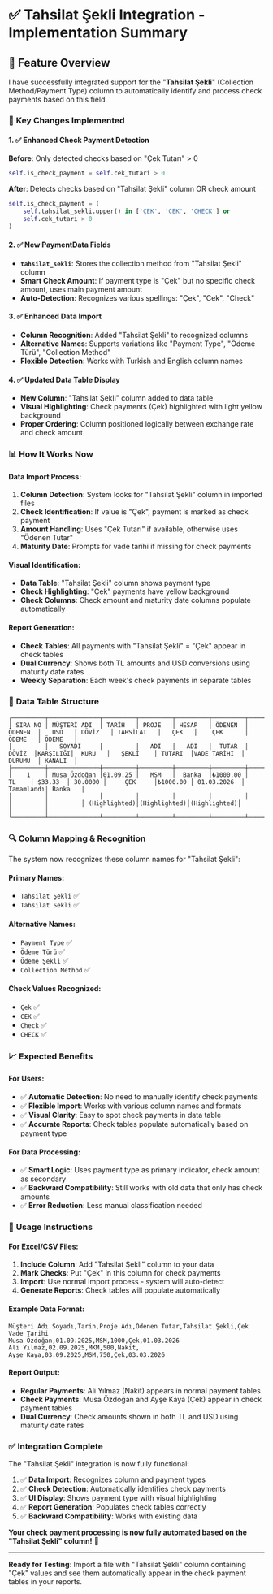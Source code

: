 # ✅ Tahsilat Şekli Integration - Implementation Summary

## 🎯 **Feature Overview**

I have successfully integrated support for the "**Tahsilat Şekli**" (Collection Method/Payment Type) column to automatically identify and process check payments based on this field.

### 🔧 **Key Changes Implemented**

#### **1. ✅ Enhanced Check Payment Detection**

**Before**: Only detected checks based on "Çek Tutarı" > 0
```python
self.is_check_payment = self.cek_tutari > 0
```

**After**: Detects checks based on "Tahsilat Şekli" column OR check amount
```python
self.is_check_payment = (
    self.tahsilat_sekli.upper() in ['ÇEK', 'CEK', 'CHECK'] or 
    self.cek_tutari > 0
)
```

#### **2. ✅ New PaymentData Fields**
- **`tahsilat_sekli`**: Stores the collection method from "Tahsilat Şekli" column
- **Smart Check Amount**: If payment type is "Çek" but no specific check amount, uses main payment amount
- **Auto-Detection**: Recognizes various spellings: "Çek", "Cek", "Check"

#### **3. ✅ Enhanced Data Import**
- **Column Recognition**: Added "Tahsilat Şekli" to recognized columns
- **Alternative Names**: Supports variations like "Payment Type", "Ödeme Türü", "Collection Method"
- **Flexible Detection**: Works with Turkish and English column names

#### **4. ✅ Updated Data Table Display**
- **New Column**: "Tahsilat Şekli" column added to data table
- **Visual Highlighting**: Check payments (Çek) highlighted with light yellow background
- **Proper Ordering**: Column positioned logically between exchange rate and check amount

### 📊 **How It Works Now**

#### **Data Import Process**:
1. **Column Detection**: System looks for "Tahsilat Şekli" column in imported files
2. **Check Identification**: If value is "Çek", payment is marked as check payment
3. **Amount Handling**: Uses "Çek Tutarı" if available, otherwise uses "Ödenen Tutar"
4. **Maturity Date**: Prompts for vade tarihi if missing for check payments

#### **Visual Identification**:
- **Data Table**: "Tahsilat Şekli" column shows payment type
- **Check Highlighting**: "Çek" payments have yellow background
- **Check Columns**: Check amount and maturity date columns populate automatically

#### **Report Generation**:
- **Check Tables**: All payments with "Tahsilat Şekli" = "Çek" appear in check tables
- **Dual Currency**: Shows both TL amounts and USD conversions using maturity date rates
- **Weekly Separation**: Each week's check payments in separate tables

### 🎨 **Data Table Structure**

```
┌─────────┬──────────────┬─────────┬─────────┬─────────┬─────────┬─────────┬─────────┬─────────┬─────────────┬─────────┬─────────────┬─────────┬─────────┐
│ SIRA NO │ MÜŞTERİ ADI  │ TARİH   │ PROJE   │ HESAP   │ ÖDENEN  │ ÖDENEN  │   USD   │ DÖVİZ   │ TAHSİLAT   │   ÇEK   │    ÇEK      │ ÖDEME   │ ÖDEME   │
│         │   SOYADI     │         │   ADI   │   ADI   │  TUTAR  │  DÖVİZ  │KARŞILIĞI│  KURU   │   ŞEKLİ    │ TUTARI  │VADE TARİHİ  │ DURUMU  │ KANALI  │
├─────────┼──────────────┼─────────┼─────────┼─────────┼─────────┼─────────┼─────────┼─────────┼─────────────┼─────────┼─────────────┼─────────┼─────────┤
│    1    │ Musa Özdoğan │01.09.25 │   MSM   │  Banka  │₺1000.00 │   TL    │ $33.33  │ 30.0000 │     ÇEK     │₺1000.00 │ 01.03.2026  │ Tamamlandı│ Banka   │
│         │              │         │         │         │         │         │         │         │ (Highlighted)│(Highlighted)│(Highlighted)│         │         │
└─────────┴──────────────┴─────────┴─────────┴─────────┴─────────┴─────────┴─────────┴─────────┴─────────────┴─────────┴─────────────┴─────────┴─────────┘
```

### 🔍 **Column Mapping & Recognition**

The system now recognizes these column names for "Tahsilat Şekli":

#### **Primary Names**:
- `Tahsilat Şekli` ✅
- `Tahsilat Sekli` ✅

#### **Alternative Names**:
- `Payment Type` ✅
- `Ödeme Türü` ✅
- `Ödeme Şekli` ✅
- `Collection Method` ✅

#### **Check Values Recognized**:
- `Çek` ✅
- `CEK` ✅
- `Check` ✅
- `CHECK` ✅

### 📈 **Expected Benefits**

#### **For Users**:
- ✅ **Automatic Detection**: No need to manually identify check payments
- ✅ **Flexible Import**: Works with various column names and formats
- ✅ **Visual Clarity**: Easy to spot check payments in data table
- ✅ **Accurate Reports**: Check tables populate automatically based on payment type

#### **For Data Processing**:
- ✅ **Smart Logic**: Uses payment type as primary indicator, check amount as secondary
- ✅ **Backward Compatibility**: Still works with old data that only has check amounts
- ✅ **Error Reduction**: Less manual classification needed

### 🚀 **Usage Instructions**

#### **For Excel/CSV Files**:
1. **Include Column**: Add "Tahsilat Şekli" column to your data
2. **Mark Checks**: Put "Çek" in this column for check payments
3. **Import**: Use normal import process - system will auto-detect
4. **Generate Reports**: Check tables will populate automatically

#### **Example Data Format**:
```csv
Müşteri Adı Soyadı,Tarih,Proje Adı,Ödenen Tutar,Tahsilat Şekli,Çek Vade Tarihi
Musa Özdoğan,01.09.2025,MSM,1000,Çek,01.03.2026
Ali Yılmaz,02.09.2025,MKM,500,Nakit,
Ayşe Kaya,03.09.2025,MSM,750,Çek,03.03.2026
```

#### **Report Output**:
- **Regular Payments**: Ali Yılmaz (Nakit) appears in normal payment tables
- **Check Payments**: Musa Özdoğan and Ayşe Kaya (Çek) appear in check payment tables
- **Dual Currency**: Check amounts shown in both TL and USD using maturity date rates

### ✅ **Integration Complete**

The "Tahsilat Şekli" integration is now fully functional:

1. ✅ **Data Import**: Recognizes column and payment types
2. ✅ **Check Detection**: Automatically identifies check payments
3. ✅ **UI Display**: Shows payment type with visual highlighting
4. ✅ **Report Generation**: Populates check tables correctly
5. ✅ **Backward Compatibility**: Works with existing data

**Your check payment processing is now fully automated based on the "Tahsilat Şekli" column!** 🎉

---

**Ready for Testing**: Import a file with "Tahsilat Şekli" column containing "Çek" values and see them automatically appear in the check payment tables in your reports.
